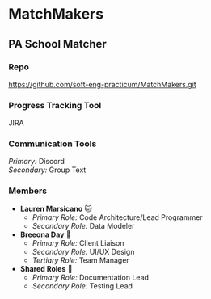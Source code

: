 # MatchMakers
## PA School Matcher
### Repo
https://github.com/soft-eng-practicum/MatchMakers.git
### Progress Tracking Tool
JIRA
### Communication Tools
_Primary:_ Discord\
_Secondary:_ Group Text
### Members
* **Lauren Marsicano** :cat:
    * _Primary Role:_ Code Architecture/Lead Programmer
    * _Secondary Role:_ Data Modeler
* **Breeona Day** :metal:
    * _Primary Role:_ Client Liaison
    * _Secondary Role:_ UI/UX Design
    * _Tertiary Role:_ Team Manager
* **Shared Roles** :cookie:
    * _Primary Role:_ Documentation Lead
    * _Secondary Role:_ Testing Lead
